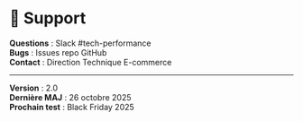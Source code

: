 # 👥 Support

**Questions** : Slack #tech-performance  
**Bugs** : Issues repo GitHub  
**Contact** : Direction Technique E-commerce

---

**Version** : 2.0  
**Dernière MAJ** : 26 octobre 2025  
**Prochain test** : Black Friday 2025
